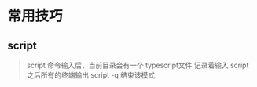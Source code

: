 # 常用技巧

## script

> script 命令输入后，当前目录会有一个 typescript文件
> 记录着输入 script 之后所有的终端输出
> script -q 结束该模式


